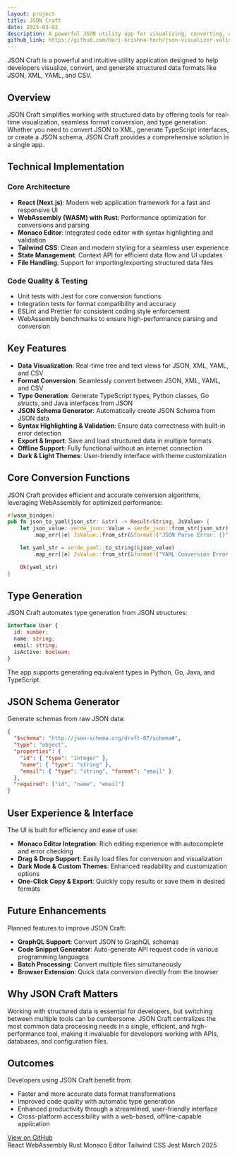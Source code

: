 ```yaml
---
layout: project
title: JSON Craft
date: 2025-03-02
description: A powerful JSON utility app for visualizing, converting, and generating data structures, supporting formats like JSON, XML, YAML, and CSV.
github_link: https://github.com/Hari-krishna-tech/json-visualizer-validator
---
```


<p class="message">
  JSON Craft is a powerful and intuitive utility application designed to help developers visualize, convert, and generate structured data formats like JSON, XML, YAML, and CSV.
</p>

## Overview

JSON Craft simplifies working with structured data by offering tools for real-time visualization, seamless format conversion, and type generation. Whether you need to convert JSON to XML, generate TypeScript interfaces, or create a JSON schema, JSON Craft provides a comprehensive solution in a single app.

## Technical Implementation

### Core Architecture

- **React (Next.js)**: Modern web application framework for a fast and responsive UI
- **WebAssembly (WASM) with Rust**: Performance optimization for conversions and parsing
- **Monaco Editor**: Integrated code editor with syntax highlighting and validation
- **Tailwind CSS**: Clean and modern styling for a seamless user experience
- **State Management**: Context API for efficient data flow and UI updates
- **File Handling**: Support for importing/exporting structured data files

### Code Quality & Testing

- Unit tests with Jest for core conversion functions
- Integration tests for format compatibility and accuracy
- ESLint and Prettier for consistent coding style enforcement
- WebAssembly benchmarks to ensure high-performance parsing and conversion

## Key Features

- **Data Visualization**: Real-time tree and text views for JSON, XML, YAML, and CSV
- **Format Conversion**: Seamlessly convert between JSON, XML, YAML, and CSV
- **Type Generation**: Generate TypeScript types, Python classes, Go structs, and Java interfaces from JSON
- **JSON Schema Generator**: Automatically create JSON Schema from JSON data
- **Syntax Highlighting & Validation**: Ensure data correctness with built-in error detection
- **Export & Import**: Save and load structured data in multiple formats
- **Offline Support**: Fully functional without an internet connection
- **Dark & Light Themes**: User-friendly interface with theme customization

## Core Conversion Functions

JSON Craft provides efficient and accurate conversion algorithms, leveraging WebAssembly for optimized performance:

```rust
#[wasm_bindgen]
pub fn json_to_yaml(json_str: &str) -> Result<String, JsValue> {
    let json_value: serde_json::Value = serde_json::from_str(json_str)
        .map_err(|e| JsValue::from_str(&format!("JSON Parse Error: {}", e)))?;

    let yaml_str = serde_yaml::to_string(&json_value)
        .map_err(|e| JsValue::from_str(&format!("YAML Conversion Error: {}", e)))?;

    Ok(yaml_str)
}
```

## Type Generation

JSON Craft automates type generation from JSON structures:

```typescript
interface User {
  id: number;
  name: string;
  email: string;
  isActive: boolean;
}
```

The app supports generating equivalent types in Python, Go, Java, and TypeScript.

## JSON Schema Generator

Generate schemas from raw JSON data:

```json
{
  "$schema": "http://json-schema.org/draft-07/schema#",
  "type": "object",
  "properties": {
    "id": { "type": "integer" },
    "name": { "type": "string" },
    "email": { "type": "string", "format": "email" }
  },
  "required": ["id", "name", "email"]
}
```

## User Experience & Interface

The UI is built for efficiency and ease of use:

- **Monaco Editor Integration**: Rich editing experience with autocomplete and error checking
- **Drag & Drop Support**: Easily load files for conversion and visualization
- **Dark Mode & Custom Themes**: Enhanced readability and customization options
- **One-Click Copy & Export**: Quickly copy results or save them in desired formats

## Future Enhancements

Planned features to improve JSON Craft:

- **GraphQL Support**: Convert JSON to GraphQL schemas
- **Code Snippet Generator**: Auto-generate API request code in various programming languages
- **Batch Processing**: Convert multiple files simultaneously
- **Browser Extension**: Quick data conversion directly from the browser

## Why JSON Craft Matters

Working with structured data is essential for developers, but switching between multiple tools can be cumbersome. JSON Craft centralizes the most common data processing needs in a single, efficient, and high-performance tool, making it invaluable for developers working with APIs, databases, and configuration files.

## Outcomes

Developers using JSON Craft benefit from:

- Faster and more accurate data format transformations
- Improved code quality with automatic type generation
- Enhanced productivity through a streamlined, user-friendly interface
- Cross-platform accessibility with a web-based, offline-capable application

<div class="project-links">
  <a href="https://github.com/Hari-krishna-tech/JSON-Craft" class="github-link">View on GitHub</a>
</div>

<div class="project-meta">
  <span class="tech-badge">React</span>
  <span class="tech-badge">WebAssembly</span>
  <span class="tech-badge">Rust</span>
  <span class="tech-badge">Monaco Editor</span>
  <span class="tech-badge">Tailwind CSS</span>
  <span class="tech-badge">Jest</span>
  <span class="date-badge">March 2025</span>
</div>
